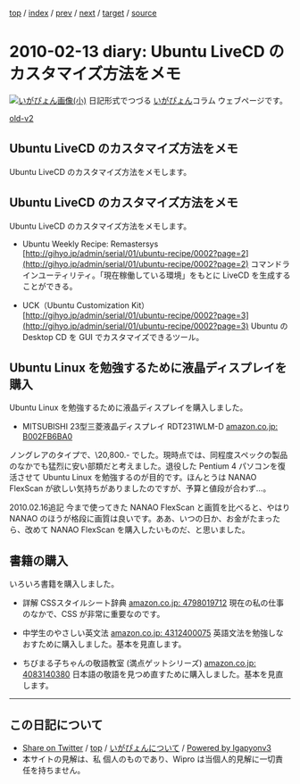 [top](../index.html) 
 / [index](index.html) 
 / [prev](ig100206.html) 
 / [next](ig100214.html) 
 / [target](http://www.igapyon.jp/igapyon/diary/2010/ig100213.html) 
 / [source](https://github.com/igapyon/diary/blob/master/2010/ig100213.src.md) 

2010-02-13 diary: Ubuntu LiveCD のカスタマイズ方法をメモ
=====================================================================================================
[![いがぴょん画像(小)](http://www.igapyon.jp/igapyon/diary/images/iga200306s.jpg "いがぴょん")](http://www.igapyon.jp/igapyon/diary/memo/memoigapyon.html) 日記形式でつづる [いがぴょん](http://www.igapyon.jp/igapyon/diary/memo/memoigapyon.html)コラム ウェブページです。

[old-v2](ig100213-orig.html)

## Ubuntu LiveCD のカスタマイズ方法をメモ

Ubuntu LiveCD のカスタマイズ方法をメモします。


## Ubuntu LiveCD のカスタマイズ方法をメモ

Ubuntu LiveCD のカスタマイズ方法をメモします。

* Ubuntu Weekly Recipe: Remastersys
  [http://gihyo.jp/admin/serial/01/ubuntu-recipe/0002?page=2](http://gihyo.jp/admin/serial/01/ubuntu-recipe/0002?page=2)
  コマンドラインユーティリティ。「現在稼働している環境」をもとに LiveCD を生成することができる。
  
* UCK（Ubuntu Customization Kit）
  [http://gihyo.jp/admin/serial/01/ubuntu-recipe/0002?page=3](http://gihyo.jp/admin/serial/01/ubuntu-recipe/0002?page=3)
  Ubuntu の Desktop CD を GUI でカスタマイズできるツール。

## Ubuntu Linux を勉強するために液晶ディスプレイを購入

Ubuntu Linux を勉強するために液晶ディスプレイを購入しました。

* MITSUBISHI 23型三菱液晶ディスプレイ RDT231WLM-D
  [amazon.co.jp: B002FB6BA0](http://www.amazon.co.jp/exec/obidos/ASIN/B002FB6BA0/igapyondiary-22)

ノングレアのタイプで、\20,800.- でした。現時点では、同程度スペックの製品のなかでも猛烈に安い部類だと考えました。退役した Pentium 4 パソコンを復活させて Ubuntu Linux を勉強するのが目的です。ほんとうは NANAO FlexScan が欲しい気持ちがありましたのですが、予算と値段が合わず…。

2010.02.16追記 今まで使ってきた NANAO FlexScan と画質を比べると、やはり NANAO のほうが格段に画質は良いです。ああ、いつの日か、お金がたまったら、改めて
    NANAO FlexScan を購入したいものだ、と思いました。

## 書籍の購入

いろいろ書籍を購入しました。

* 詳解 CSSスタイルシート辞典
  [amazon.co.jp: 4798019712](http://www.amazon.co.jp/exec/obidos/ASIN/4798019712/igapyondiary-22)
  現在の私の仕事のなかで、CSS が非常に重要なのです。
  
* 中学生のやさしい英文法
  [amazon.co.jp: 4312400075](http://www.amazon.co.jp/exec/obidos/ASIN/4312400075/igapyondiary-22)
  英語文法を勉強しなおすために購入しました。基本を見直します。
  
* ちびまる子ちゃんの敬語教室 (満点ゲットシリーズ)
  [amazon.co.jp: 4083140380](http://www.amazon.co.jp/exec/obidos/ASIN/4083140380/igapyondiary-22)
  日本語の敬語を見つめ直すために購入しました。基本を見直します。


----------------------------------------------------------------------------------------------------

## この日記について

* [Share on Twitter](https://twitter.com/intent/tweet?hashtags=igapyon%2Cdiary%2C%E3%81%84%E3%81%8C%E3%81%B4%E3%82%87%E3%82%93&text=Ubuntu+LiveCD+%E3%81%AE%E3%82%AB%E3%82%B9%E3%82%BF%E3%83%9E%E3%82%A4%E3%82%BA%E6%96%B9%E6%B3%95%E3%82%92%E3%83%A1%E3%83%A2&url=http%3A%2F%2Fwww.igapyon.jp%2Figapyon%2Fdiary%2F2010%2Fig100213.html) / [top](../index.html) / [いがぴょんについて](http://www.igapyon.jp/igapyon/diary/memo/memoigapyon.html) / [Powered by Igapyonv3](https://github.com/igapyon/igapyonv3)
* 本サイトの見解は、私 個人のものであり、Wipro は当個人的見解に一切責任を持ちません。 
